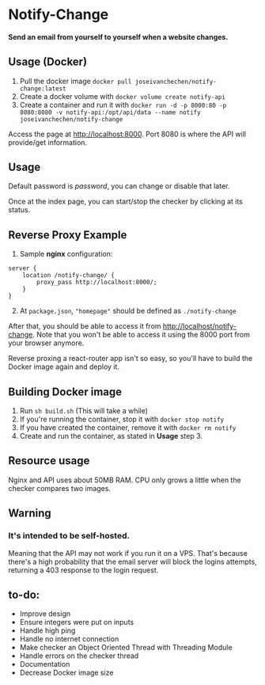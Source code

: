 # Notify-Change
#### Send an email from yourself to yourself when a website changes.

## Usage (Docker)
1. Pull the docker image `docker pull joseivanchechen/notify-change:latest`
2. Create a docker volume with `docker volume create notify-api`
3. Create a container and run it with `docker run -d -p 8000:80 -p 8080:8080 -v notify-api:/opt/api/data --name notify joseivanchechen/notify-change`

Access the page at [http://localhost:8000](http://localhost:8000). Port 8080 is where the API will provide/get information.

## Usage
Default password is *password*, you can change or disable that later.

Once at the index page, you can start/stop the checker by clicking at its status.


## Reverse Proxy Example
1. Sample **nginx** configuration:
```
server {
    location /notify-change/ {
        proxy_pass http://localhost:8000/;
    }
}
```
2. At `package.json`, `"homepage"` should be defined as `./notify-change`

After that, you should be able to access it from [http://localhost/notify-change](http://localhost/notify-change). Note that you won't be able to access it using the 8000 port from your browser anymore.

Reverse proxing a react-router app isn't so easy, so you'll have to build the Docker image again and deploy it.

## Building Docker image
1. Run `sh build.sh` (This will take a while)
2. If you're running the container, stop it with `docker stop notify`
3. If you have created the container, remove it with `docker rm notify`
4. Create and run the container, as stated in **Usage** step 3.

## Resource usage
Nginx and API uses about 50MB RAM. CPU only grows a little when the checker compares two images.

## Warning
### It's intended to be self-hosted.
Meaning that the API may not work if you run it on a VPS. That's because there's a high probability that the email server will block the logins attempts, returning a 403 response to the login request.

## to-do:
* Improve design
* Ensure integers were put on inputs
* Handle high ping
* Handle no internet connection
* Make checker an Object Oriented Thread with Threading Module
* Handle errors on the checker thread
* Documentation
* Decrease Docker image size